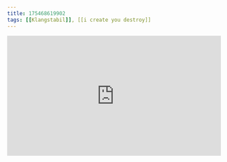 ```yaml
---
title: 175468619902
tags: [[Klangstabil]], [[i create you destroy]]
---
```

<iframe allow="accelerometer; autoplay; clipboard-write; encrypted-media; gyroscope; picture-in-picture" allowfullscreen="" frameborder="0" height="281" id="youtube_iframe" src="https://www.youtube.com/embed/W988FBUcZQc?feature=oembed&amp;enablejsapi=1&amp;origin=https://safe.txmblr.com&amp;wmode=opaque" width="500"></iframe>